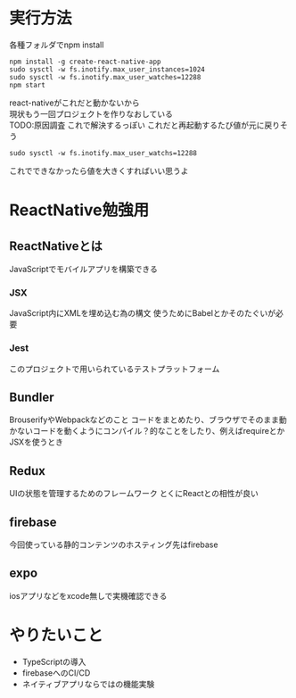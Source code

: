# 実行方法

各種フォルダでnpm install
```
npm install -g create-react-native-app
sudo sysctl -w fs.inotify.max_user_instances=1024
sudo sysctl -w fs.inotify.max_user_watches=12288
npm start

```

react-nativeがこれだと動かないから    
現状もう一回プロジェクトを作りなおしている  
TODO:原因調査
これで解決するっぽい
これだと再起動するたび値が元に戻りそう
```
sudo sysctl -w fs.inotify.max_user_watchs=12288
```
これでできなかったら値を大きくすればいい思うよ

# ReactNative勉強用
## ReactNativeとは
JavaScriptでモバイルアプリを構築できる

### JSX
JavaScript内にXMLを埋め込む為の構文
使うためにBabelとかそのたぐいが必要

### Jest
このプロジェクトで用いられているテストプラットフォーム

## Bundler
BrouserifyやWebpackなどのこと
コードをまとめたり、ブラウザでそのまま動かないコードを動くようにコンパイル？的なことをしたり、例えばrequireとかJSXを使うとき

## Redux
UIの状態を管理するためのフレームワーク
とくにReactとの相性が良い

## firebase
今回使っている静的コンテンツのホスティング先はfirebase

## expo
iosアプリなどをxcode無しで実機確認できる


# やりたいこと
- TypeScriptの導入
- firebaseへのCI/CD
- ネイティブアプリならではの機能実験


